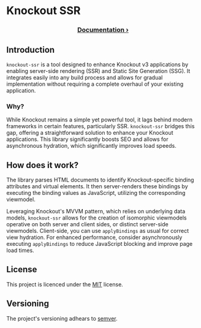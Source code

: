 # Knockout SSR

<div align="center">

### [Documentation ›](https://github.com/tscpp/knockout-ssr/wiki)

</div>

## Introduction

`knockout-ssr` is a tool designed to enhance Knockout v3 applications by enabling server-side rendering (SSR) and Static Site Generation (SSG). It integrates easily into any build process and allows for gradual implementation without requiring a complete overhaul of your existing application.

### Why?

While Knockout remains a simple yet powerful tool, it lags behind modern frameworks in certain features, particularly SSR. `knockout-ssr` bridges this gap, offering a straightforward solution to enhance your Knockout applications. This library significantly boosts SEO and allows for asynchronous hydration, which significantly improves load speeds.

## How does it work?

The library parses HTML documents to identify Knockout-specific binding attributes and virtual elements. It then server-renders these bindings by executing the binding values as JavaScript, utilizing the corresponding viewmodel.

Leveraging Knockout's MVVM pattern, which relies on underlying data models, `knockout-ssr` allows for the creation of isomorphic viewmodels operative on both server and client sides, or distinct server-side viewmodels. Client-side, you can use `applyBindings` as usual for correct view hydration. For enhanced performance, consider asynchronously executing `applyBindings` to reduce JavaScript blocking and improve page load times.

## License

This project is licenced under the [MIT](https://choosealicense.com/licenses/mit/) license.

## Versioning

The project's versioning adhears to [semver](https://semver.org/spec/v2.0.0.html).
